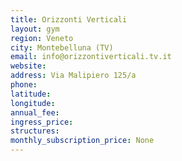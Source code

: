 ```yaml
---
title: Orizzonti Verticali
layout: gym
region: Veneto
city: Montebelluna (TV)
email: info@orizzontiverticali.tv.it
website: 
address: Via Malipiero 125/a
phone: 
latitude: 
longitude: 
annual_fee: 
ingress_price: 
structures: 
monthly_subscription_price: None
---
```



